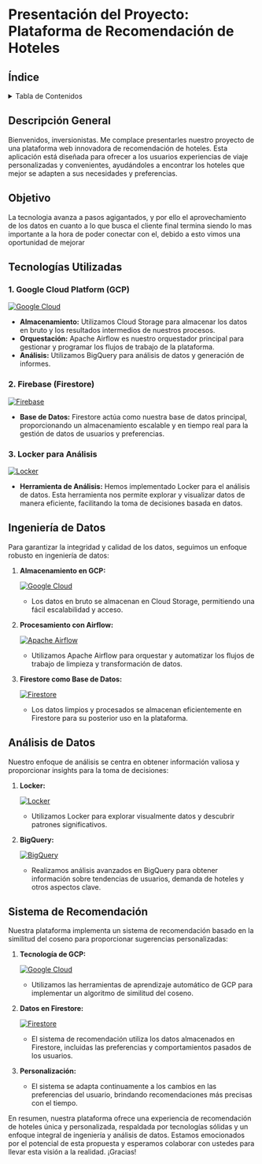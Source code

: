 # Presentación del Proyecto: Plataforma de Recomendación de Hoteles

## Índice
<!-- TABLE OF CONTENTS -->
<details>
  <summary>Tabla de Contenidos</summary>
  <ol>
    <li><a href="#Descripción General">Descripción Generaln</a></li>
    <li><a href="#Objetivo">Objetivo</a></li>
    <li><a href="#Tecnologías Utilizadas">Tecnologías utilizadas</a></li>
    <li><a href="#Ingeniería de Datos">Ingeniería de Datos</a></li>
    <li><a href="#Análisis de Datos">Análisis de Datos</a></li>
    <li><a href="#Sistema de Recomendación">Sistema de Recomendación</a></li>
  </ol>
</details>

## Descripción General

Bienvenidos, inversionistas. Me complace presentarles nuestro proyecto de una plataforma web innovadora de recomendación de hoteles. Esta aplicación está diseñada para ofrecer a los usuarios experiencias de viaje personalizadas y convenientes, ayudándoles a encontrar los hoteles que mejor se adapten a sus necesidades y preferencias.

## Objetivo

La tecnologia avanza a pasos agigantados, y por ello el aprovechamiento de los datos en cuanto a lo que busca el cliente final termina siendo lo mas importante a la hora de poder conectar con el, debido a esto vimos una oportunidad de mejorar 


## Tecnologías Utilizadas

### 1. Google Cloud Platform (GCP) 
[![Google Cloud](https://img.shields.io/badge/Google_Cloud-4285F4?style=for-the-badge&logo=google-cloud&logoColor=white)](https://console.cloud.google.com/welcome)

- **Almacenamiento:** Utilizamos Cloud Storage para almacenar los datos en bruto y los resultados intermedios de nuestros procesos.
- **Orquestación:** Apache Airflow es nuestro orquestador principal para gestionar y programar los flujos de trabajo de la plataforma.
- **Análisis:** Utilizamos BigQuery para análisis de datos y generación de informes.

### 2. Firebase (Firestore) 
[![Firebase](https://img.shields.io/badge/firebase-ffca28?style=for-the-badge&logo=firebase&logoColor=black)](https://firebase.google.com/docs/firestore?hl=es-419)

- **Base de Datos:** Firestore actúa como nuestra base de datos principal, proporcionando un almacenamiento escalable y en tiempo real para la gestión de datos de usuarios y preferencias.

### 3. Locker para Análisis
[![Locker](https://img.shields.io/badge/Locker-333333?style=for-the-badge&logo=lock&logoColor=white)](https://cloud.google.com/looker?hl=es)

- **Herramienta de Análisis:** Hemos implementado Locker para el análisis de datos. Esta herramienta nos permite explorar y visualizar datos de manera eficiente, facilitando la toma de decisiones basada en datos.

## Ingeniería de Datos

Para garantizar la integridad y calidad de los datos, seguimos un enfoque robusto en ingeniería de datos:

1. **Almacenamiento en GCP:**

    [![Google Cloud](https://img.shields.io/badge/Google_Cloud-4285F4?style=for-the-badge&logo=google-cloud&logoColor=white)](https://console.cloud.google.com/welcome)
   
   - Los datos en bruto se almacenan en Cloud Storage, permitiendo una fácil escalabilidad y acceso.

2. **Procesamiento con Airflow:**

    [![Apache Airflow](https://img.shields.io/badge/Apache_Airflow-017CEE?style=for-the-badge&logo=apache-airflow&logoColor=white)](https://airflow.apache.org/)
   
   - Utilizamos Apache Airflow para orquestar y automatizar los flujos de trabajo de limpieza y transformación de datos.

3. **Firestore como Base de Datos:**

    [![Firestore](https://img.shields.io/badge/Cloud_Firestore-FFCA28?style=for-the-badge&logo=firebase&logoColor=black)](https://firebase.google.com/docs/firestore?hl=es-419)
   
   - Los datos limpios y procesados se almacenan eficientemente en Firestore para su posterior uso en la plataforma.

## Análisis de Datos

Nuestro enfoque de análisis se centra en obtener información valiosa y proporcionar insights para la toma de decisiones:

1. **Locker:**

    [![Locker](https://img.shields.io/badge/Locker-333333?style=for-the-badge&logo=lock&logoColor=withe)](https://cloud.google.com/looker?hl=es)
   
   - Utilizamos Locker para explorar visualmente datos y descubrir patrones significativos.

2. **BigQuery:**

    [![BigQuery](https://img.shields.io/badge/BigQuery-4285F4?style=for-the-badge&logo=google-cloud&logoColor=white)](https://cloud.google.com/bigquery?utm_source=pmax&utm_medium=pmax&utm_campaign=FY24-Q1-usecasesproduct_dr&utm_content=latampaidmedia_LATAM_cloud-pmax_dr_image_gcp_gdn_usecasesproduct_BigQuery2_OPID-3878356_1707800&utmterm-&hl=es&gad_source=1&gclid=CjwKCAiA8YyuBhBSEiwA5R3-EwgthdMQs5bpqpE8wNeNWHFCNDLhrS2GoprtyEVvjtiXSO7ePt0ugRoCfu8QAvD_BwE)
   
   - Realizamos análisis avanzados en BigQuery para obtener información sobre tendencias de usuarios, demanda de hoteles y otros aspectos clave.

## Sistema de Recomendación

Nuestra plataforma implementa un sistema de recomendación basado en la similitud del coseno para proporcionar sugerencias personalizadas:

1. **Tecnología de GCP:**

    [![Google Cloud](https://img.shields.io/badge/Google_Cloud-4285F4?style=for-the-badge&logo=google-cloud&logoColor=white)](https://cloud.google.com/recommender/docs/overview?hl=es-419)
   
   - Utilizamos las herramientas de aprendizaje automático de GCP para implementar un algoritmo de similitud del coseno.

2. **Datos en Firestore:**
   
   [![Firestore](https://img.shields.io/badge/Cloud_Firestore-FFCA28?style=for-the-badge&logo=firebase&logoColor=black)](https://firebase.google.com/docs/firestore?hl=es-419)

   - El sistema de recomendación utiliza los datos almacenados en Firestore, incluidas las preferencias y comportamientos pasados de los usuarios.

3. **Personalización:**
   
   - El sistema se adapta continuamente a los cambios en las preferencias del usuario, brindando recomendaciones más precisas con el tiempo.

En resumen, nuestra plataforma ofrece una experiencia de recomendación de hoteles única y personalizada, respaldada por tecnologías sólidas y un enfoque integral de ingeniería y análisis de datos. Estamos emocionados por el potencial de esta propuesta y esperamos colaborar con ustedes para llevar esta visión a la realidad. ¡Gracias!
